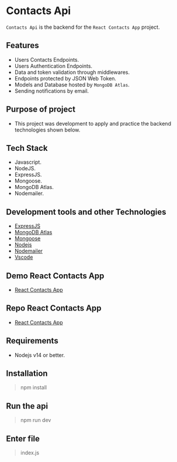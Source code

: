 # Contacts Api

`Contacts Api` is the backend for the `React Contacts App` project.

## Features

-   Users Contacts Endpoints.
-   Users Authentication Endpoints.
-   Data and token validation through middlewares.
-   Endpoints protected by JSON Web Token.
-   Models and Database hosted by `MongoDB Atlas`.
-   Sending notifications by email.

## Purpose of project

-   This project was development to apply and practice the backend technologies shown below.

## Tech Stack

-   Javascript.
-   NodeJS.
-   ExpressJS.
-   Mongoose.
-   MongoDB Atlas.
-   Nodemailer.

## Development tools and other Technologies

-   [ExpressJS](https://expressjs.com/)
-   [MongoDB Atlas](https://www.mongodb.com/atlas/database)
-   [Mongoose](https://mongoosejs.com/)
-   [Nodejs](https://nodejs.org/en/)
-   [Nodemailer](https://nodemailer.com/about/)
-   [Vscode](https://code.visualstudio.com/)

## Demo React Contacts App

-   [React Contacts App](https://google.com)

## Repo React Contacts App

-   [React Contacts App](https://google.com)

## Requirements

-   Nodejs v14 or better.

## Installation

> npm install

## Run the api

> npm run dev

## Enter file

> index.js
